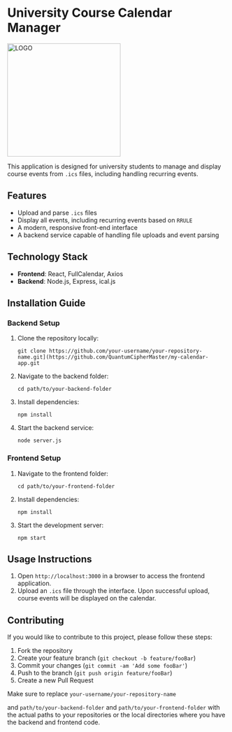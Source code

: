 # University Course Calendar Manager

<img width="259" alt="LOGO" src="https://github.com/QuantumCipherMaster/my-calendar-app/assets/128596662/6acf99fc-2c96-4489-9924-64c7312069b8">


This application is designed for university students to manage and display course events from `.ics` files, including handling recurring events.

## Features

- Upload and parse `.ics` files
- Display all events, including recurring events based on `RRULE`
- A modern, responsive front-end interface
- A backend service capable of handling file uploads and event parsing

## Technology Stack

- **Frontend**: React, FullCalendar, Axios
- **Backend**: Node.js, Express, ical.js

## Installation Guide

### Backend Setup

1. Clone the repository locally:

   ```
   git clone https://github.com/your-username/your-repository-name.git](https://github.com/QuantumCipherMaster/my-calendar-app.git
   ```

2. Navigate to the backend folder:

   ```
   cd path/to/your-backend-folder
   ```

3. Install dependencies:

   ```
   npm install
   ```

4. Start the backend service:

   ```
   node server.js
   ```

### Frontend Setup

1. Navigate to the frontend folder:

   ```
   cd path/to/your-frontend-folder
   ```

2. Install dependencies:

   ```
   npm install
   ```

3. Start the development server:

   ```
   npm start
   ```

## Usage Instructions

1. Open `http://localhost:3000` in a browser to access the frontend application.
2. Upload an `.ics` file through the interface. Upon successful upload, course events will be displayed on the calendar.

## Contributing

If you would like to contribute to this project, please follow these steps:

1. Fork the repository
2. Create your feature branch (`git checkout -b feature/fooBar`)
3. Commit your changes (`git commit -am 'Add some fooBar'`)
4. Push to the branch (`git push origin feature/fooBar`)
5. Create a new Pull Request


Make sure to replace `your-username/your-repository-name`

and `path/to/your-backend-folder` and `path/to/your-frontend-folder` with the actual paths to your repositories or the local directories where you have the backend and frontend code.
